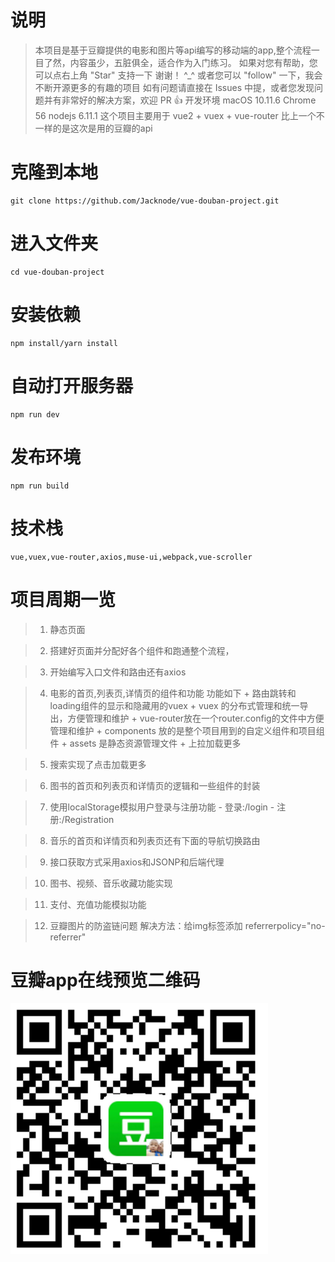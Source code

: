 # 说明

> 本项目是基于豆瓣提供的电影和图片等api编写的移动端的app,整个流程一目了然，内容虽少，五脏俱全，适合作为入门练习。 如果对您有帮助，您可以点右上角 "Star" 支持一下 谢谢！ ^_^ 或者您可以 "follow" 一下，我会不断开源更多的有趣的项目 如有问题请直接在 Issues 中提，或者您发现问题并有非常好的解决方案，欢迎 PR 👍 开发环境 macOS 10.11.6 Chrome 56 nodejs 6.11.1 这个项目主要用于 vue2 + vuex + vue-router 比上一个不一样的是这次是用的豆瓣的api

# 克隆到本地

```
git clone https://github.com/Jacknode/vue-douban-project.git
```

# 进入文件夹
```
cd vue-douban-project
```

# 安装依赖
```
npm install/yarn install
```
# 自动打开服务器
```
npm run dev
```
# 发布环境
```
npm run build
```

# 技术栈
```
vue,vuex,vue-router,axios,muse-ui,webpack,vue-scroller
```


# 项目周期一览
> 1. 静态页面

> 2. 搭建好页面并分配好各个组件和跑通整个流程，

> 3. 开始编写入口文件和路由还有axios

> 4. 电影的首页,列表页,详情页的组件和功能   功能如下
         + 路由跳转和loading组件的显示和隐藏用的vuex
         + vuex 的分布式管理和统一导出，方便管理和维护
         + vue-router放在一个router.config的文件中方便管理和维护
         + components 放的是整个项目用到的自定义组件和项目组件
         + assets 是静态资源管理文件
         + 上拉加载更多

> 5. 搜索实现了点击加载更多

> 6. 图书的首页和列表页和详情页的逻辑和一些组件的封装

> 7. 使用localStorage模拟用户登录与注册功能
       - 登录:/login
       - 注册:/Registration

> 8. 音乐的首页和详情页和列表页还有下面的导航切换路由

> 9. 接口获取方式采用axios和JSONP和后端代理

> 10. 图书、视频、音乐收藏功能实现

> 11. 支付、充值功能模拟功能

> 12. 豆瓣图片的防盗链问题 解决方法：给img标签添加 referrerpolicy="no-referrer"

# 豆瓣app在线预览二维码

![豆瓣手机版app](static/douban.png)
